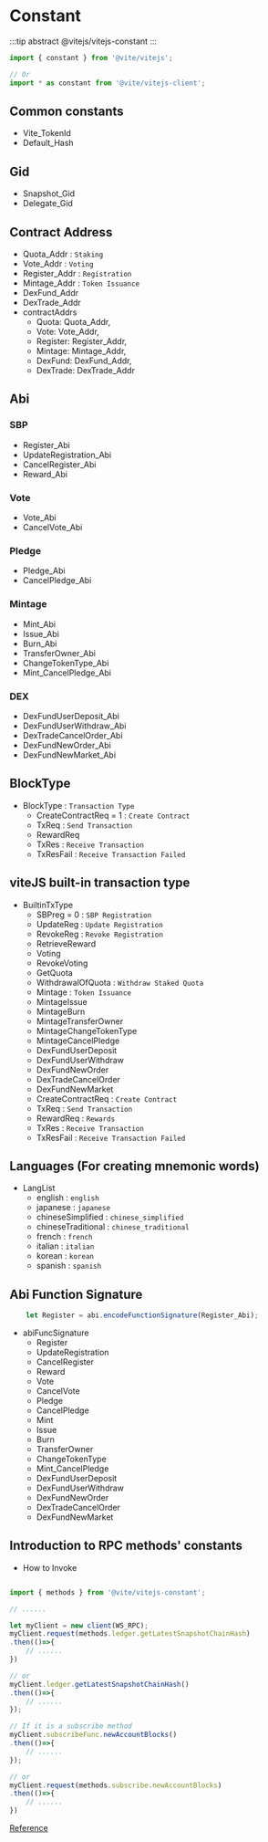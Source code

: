 # Constant

:::tip abstract
@vitejs/vitejs-constant
:::

```javascript import
import { constant } from '@vite/vitejs';

// Or
import * as constant from '@vite/vitejs-client';
```

## Common constants

- Vite_TokenId
- Default_Hash

## Gid

- Snapshot_Gid
- Delegate_Gid

## Contract Address

- Quota_Addr : `Staking`
- Vote_Addr : `Voting`
- Register_Addr : `Registration`
- Mintage_Addr : `Token Issuance`
- DexFund_Addr
- DexTrade_Addr
- contractAddrs
    - Quota: Quota_Addr,
    - Vote: Vote_Addr,
    - Register: Register_Addr,
    - Mintage: Mintage_Addr,
    - DexFund: DexFund_Addr,
    - DexTrade: DexTrade_Addr

## Abi

### SBP

- Register_Abi
- UpdateRegistration_Abi
- CancelRegister_Abi
- Reward_Abi

### Vote

- Vote_Abi
- CancelVote_Abi

### Pledge

- Pledge_Abi
- CancelPledge_Abi

### Mintage

- Mint_Abi
- Issue_Abi
- Burn_Abi
- TransferOwner_Abi
- ChangeTokenType_Abi
- Mint_CancelPledge_Abi

### DEX

- DexFundUserDeposit_Abi
- DexFundUserWithdraw_Abi
- DexTradeCancelOrder_Abi
- DexFundNewOrder_Abi
- DexFundNewMarket_Abi

## BlockType

- BlockType : `Transaction Type`
    - CreateContractReq = 1 : `Create Contract`
    - TxReq : `Send Transaction`
    - RewardReq
    - TxRes : `Receive Transaction`
    - TxResFail : `Receive Transaction Failed`

## viteJS built-in transaction type

- BuiltinTxType
    - SBPreg = 0 : `SBP Registration`
    - UpdateReg : `Update Registration`
    - RevokeReg : `Revoke Registration`
    - RetrieveReward 
    - Voting
    - RevokeVoting
    - GetQuota
    - WithdrawalOfQuota : `Withdraw Staked Quota`
    - Mintage : `Token Issuance`
    - MintageIssue
    - MintageBurn
    - MintageTransferOwner 
    - MintageChangeTokenType
    - MintageCancelPledge
    - DexFundUserDeposit
    - DexFundUserWithdraw
    - DexFundNewOrder
    - DexTradeCancelOrder
    - DexFundNewMarket
    - CreateContractReq : `Create Contract`
    - TxReq : `Send Transaction`
    - RewardReq : `Rewards`
    - TxRes : `Receive Transaction`
    - TxResFail : `Receive Transaction Failed`

## Languages (For creating mnemonic words)

- LangList
    - english : `english`
    - japanese : `japanese`
    - chineseSimplified : `chinese_simplified`
    - chineseTraditional : `chinese_traditional`
    - french : `french`
    - italian : `italian`
    - korean : `korean`
    - spanish : `spanish`

## Abi Function Signature

```javascript
    let Register = abi.encodeFunctionSignature(Register_Abi);
```

- abiFuncSignature
    - Register
    - UpdateRegistration
    - CancelRegister
    - Reward
    - Vote
    - CancelVote
    - Pledge
    - CancelPledge
    - Mint
    - Issue
    - Burn
    - TransferOwner
    - ChangeTokenType
    - Mint_CancelPledge
    - DexFundUserDeposit
    - DexFundUserWithdraw
    - DexFundNewOrder
    - DexTradeCancelOrder
    - DexFundNewMarket

## Introduction to RPC methods' constants

- How to Invoke

```javascript

import { methods } from '@vite/vitejs-constant';

// ......

let myClient = new client(WS_RPC);
myClient.request(methods.ledger.getLatestSnapshotChainHash)
.then(()=>{
    // ......
})

// or
myClient.ledger.getLatestSnapshotChainHash()
.then(()=>{
    // ......
});

// If it is a subscribe method
myClient.subscribeFunc.newAccountBlocks()
.then(()=>{
    // ......
});

// or
myClient.request(methods.subscribe.newAccountBlocks)
.then(()=>{
    // ......
})
```

[Reference](/api/rpc/)
